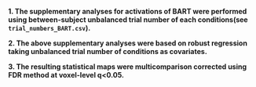 **1. The supplementary analyses for activations of BART were performed using between-subject unbalanced trial number of each conditions(see `trial_numbers_BART.csv`).**

**2. The above supplementary analyses were based on robust regression taking unbalanced trial number of conditions as covariates.**

**3. The resulting statistical maps were multicomparison corrected using FDR method at voxel-level q<0.05.**
